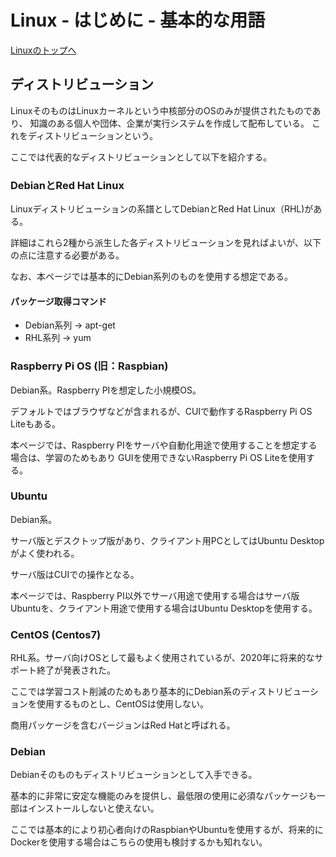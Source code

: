# Linux - はじめに - 基本的な用語

[Linuxのトップへ](./../index.md)

## ディストリビューション

LinuxそのものはLinuxカーネルという中核部分のOSのみが提供されたものであり、
知識のある個人や団体、企業が実行システムを作成して配布している。
これをディストリビューションという。

ここでは代表的なディストリビューションとして以下を紹介する。

### DebianとRed Hat Linux

Linuxディストリビューションの系譜としてDebianとRed Hat Linux（RHL)がある。

詳細はこれら2種から派生した各ディストリビューションを見ればよいが、以下の点に注意する必要がある。

なお、本ページでは基本的にDebian系列のものを使用する想定である。

#### パッケージ取得コマンド

- Debian系列 → apt-get
- RHL系列 → yum

### Raspberry Pi OS (旧：Raspbian)

Debian系。Raspberry PIを想定した小規模OS。

デフォルトではブラウザなどが含まれるが、CUIで動作するRaspberry Pi OS Liteもある。

本ページでは、Raspberry PIをサーバや自動化用途で使用することを想定する場合は、学習のためもあり
GUIを使用できないRaspberry Pi OS Liteを使用する。

### Ubuntu

Debian系。

サーバ版とデスクトップ版があり、クライアント用PCとしてはUbuntu Desktopがよく使われる。

サーバ版はCUIでの操作となる。

本ページでは、Raspberry PI以外でサーバ用途で使用する場合はサーバ版Ubuntuを、クライアント用途で使用する場合はUbuntu Desktopを使用する。

### CentOS (Centos7)

RHL系。サーバ向けOSとして最もよく使用されているが、2020年に将来的なサポート終了が発表された。

ここでは学習コスト削減のためもあり基本的にDebian系のディストリビューションを使用するものとし、CentOSは使用しない。

商用パッケージを含むバージョンはRed Hatと呼ばれる。

### Debian

Debianそのものもディストリビューションとして入手できる。

基本的に非常に安定な機能のみを提供し、最低限の使用に必須なパッケージも一部はインストールしないと使えない。

ここでは基本的により初心者向けのRaspbianやUbuntuを使用するが、将来的にDockerを使用する場合はこちらの使用も検討するかも知れない。
